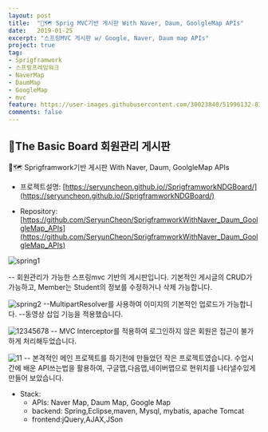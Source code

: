 ```yaml
---
layout: post
title:  "🌿🗺️ Sprig MVC기반 게시판 With Naver, Daum, GoolgleMap APIs"
date:   2019-01-25
excerpt: "스프링MVC 게시판 w/ Google, Naver, Daum map APIs"
project: true
tag:
- Sprigframwork
- 스프링프레임워크
- NaverMap
- DaumMap
- GoogleMap
- mvc
feature: https://user-images.githubusercontent.com/30023840/51996132-8184d900-24f7-11e9-8142-6f38d3bccece.jpg
comments: false
---
```



## 🌿The Basic Board 회원관리 게시판
🌿🗺️ Sprigframwork기반 게시판 With Naver, Daum, GoolgleMap APIs

- 프로젝트설명: [https://seryuncheon.github.io//SprigframworkNDGBoard/](https://seryuncheon.github.io//SprigframworkNDGBoard/)

- Repository: [https://github.com/SeryunCheon/SprigframworkWithNaver_Daum_GoolgleMap_APIs](https://github.com/SeryunCheon/SprigframworkWithNaver_Daum_GoolgleMap_APIs)

![spring1](https://user-images.githubusercontent.com/30023840/52528869-03f96e00-2d2c-11e9-9af3-9fcf386de6cc.jpg)

-- 회원관리가 가능한 스프링mvc 기반의 게시판입니다. 기본적인 게시글의 CRUD가 가능하고, Member는 Student의 정보를 수정하거나 삭제 가능합니다.


![spring2](https://user-images.githubusercontent.com/30023840/52528868-0360d780-2d2c-11e9-9bac-94a04deb5325.jpg)
--MultipartResolver를 사용하여 이미지의 기본적인 업로드가 가능합니다.
--동영상 삽입 기능을 적용했습니다.

![12345678](https://user-images.githubusercontent.com/30023840/52528891-5b97d980-2d2c-11e9-8359-233bef568f7a.JPG)
-- MVC Interceptor를 적용하여 로그인하지 않은 회원은 접근이 불가하게 처리해두었습니다.

![11](https://user-images.githubusercontent.com/30023840/51996460-1f78a380-24f8-11e9-9228-f6928599b3bc.jpg)
-- 본격적인 메인 프로젝트를 하기전에 만들었던 작은 프로젝트였습니다. 수업시간에 배운 API쓰는법을 활용하여, 구글맵,다음맵,네이버맵으로 현위치를 나타낼수있게 만들어 보았습니다.

- Stack:
  - APIs: Naver Map, Daum Map, Google Map
  - backend: Spring,Eclipse,maven, Mysql, mybatis, apache Tomcat
  - frontend:jQuery,AJAX,JSon